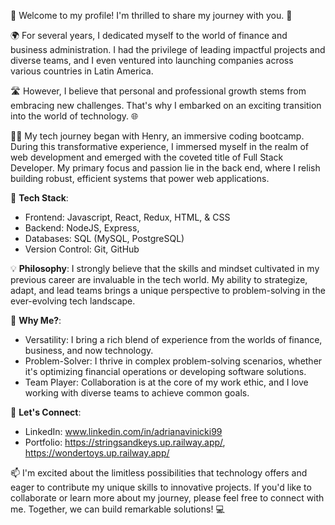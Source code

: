 

🌟 Welcome to my profile! I'm thrilled to share my journey with you. 🚀

🌍 For several years, I dedicated myself to the world of finance and business administration. I had the privilege of leading impactful projects and diverse teams, and I even ventured into launching companies across various countries in Latin America. 

🛣️ However, I believe that personal and professional growth stems from embracing new challenges. That's why I embarked on an exciting transition into the world of technology. 🌐

👨‍💻 My tech journey began with Henry, an immersive coding bootcamp. During this transformative experience, I immersed myself in the realm of web development and emerged with the coveted title of Full Stack Developer. My primary focus and passion lie in the back end, where I relish building robust, efficient systems that power web applications. 

🔧 **Tech Stack**: 
- Frontend: Javascript, React, Redux, HTML, & CSS
- Backend: NodeJS, Express,
- Databases: SQL (MySQL, PostgreSQL)
- Version Control: Git, GitHub


💡 **Philosophy**: I strongly believe that the skills and mindset cultivated in my previous career are invaluable in the tech world. My ability to strategize, adapt, and lead teams brings a unique perspective to problem-solving in the ever-evolving tech landscape.

🌟 **Why Me?**: 
- Versatility: I bring a rich blend of experience from the worlds of finance, business, and now technology.
- Problem-Solver: I thrive in complex problem-solving scenarios, whether it's optimizing financial operations or developing software solutions.
- Team Player: Collaboration is at the core of my work ethic, and I love working with diverse teams to achieve common goals.

🚀 **Let's Connect**:
- LinkedIn: www.linkedin.com/in/adrianavinicki99
- Portfolio: https://stringsandkeys.up.railway.app/, https://wondertoys.up.railway.app/

📫 I'm excited about the limitless possibilities that technology offers and eager to contribute my unique skills to innovative projects. If you'd like to collaborate or learn more about my journey, please feel free to connect with me. Together, we can build remarkable solutions! 💻


